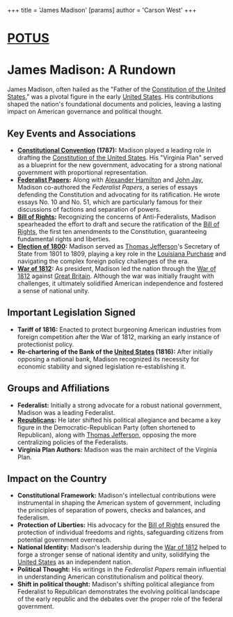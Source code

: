 +++
 title = 'James Madison'
[params]
	author = 'Carson West'
+++
# [POTUS](./../potus/)
# James Madison: A Rundown

James Madison, often hailed as the "Father of the [Constitution of the United States](./../constitution-of-the-united-states/)," was a pivotal figure in the early [United States](./../united-states/). His contributions shaped the nation's foundational documents and policies, leaving a lasting impact on American governance and political thought.

## Key Events and Associations

*   **[Constitutional Convention](./../constitutional-convention/) (1787):** Madison played a leading role in drafting the [Constitution of the United States](./../constitution-of-the-united-states/). His "Virginia Plan" served as a blueprint for the new government, advocating for a strong national government with proportional representation.
*   **[Federalist Papers](./../federalist-papers/):** Along with [Alexander Hamilton](./../alexander-hamilton/) and [John Jay](./../john-jay/), Madison co-authored the *Federalist Papers*, a series of essays defending the Constitution and advocating for its ratification. He wrote essays No. 10 and No. 51, which are particularly famous for their discussions of factions and separation of powers.
*   **[Bill of Rights](./../bill-of-rights/):** Recognizing the concerns of Anti-Federalists, Madison spearheaded the effort to draft and secure the ratification of the [Bill of Rights](./../bill-of-rights/), the first ten amendments to the Constitution, guaranteeing fundamental rights and liberties.
*   **[Election of 1800](./../election-of-1800/):** Madison served as [Thomas Jefferson](./../thomas-jefferson/)'s Secretary of State from 1801 to 1809, playing a key role in the [Louisiana Purchase](./../louisiana-purchase/) and navigating the complex foreign policy challenges of the era.
*   **[War of 1812](./../war-of-1812/):** As president, Madison led the nation through the [War of 1812](./../war-of-1812/) against [Great Britain](./../great-britain/). Although the war was initially fraught with challenges, it ultimately solidified American independence and fostered a sense of national unity.

## Important Legislation Signed

*   **Tariff of 1816:** Enacted to protect burgeoning American industries from foreign competition after the War of 1812, marking an early instance of protectionist policy.
*   **Re-chartering of the Bank of the [United States](./../united-states/) (1816):** After initially opposing a national bank, Madison recognized its necessity for economic stability and signed legislation re-establishing it.

## Groups and Affiliations

*   **Federalist:** Initially a strong advocate for a robust national government, Madison was a leading Federalist.
*   **[Republicans](./../republicans/):** He later shifted his political allegiance and became a key figure in the Democratic-Republican Party (often shortened to Republican), along with [Thomas Jefferson](./../thomas-jefferson/), opposing the more centralizing policies of the Federalists.
*   **Virginia Plan Authors:** Madison was the main architect of the Virginia Plan.

## Impact on the Country

*   **Constitutional Framework:** Madison's intellectual contributions were instrumental in shaping the American system of government, including the principles of separation of powers, checks and balances, and federalism.
*   **Protection of Liberties:** His advocacy for the [Bill of Rights](./../bill-of-rights/) ensured the protection of individual freedoms and rights, safeguarding citizens from potential government overreach.
*   **National Identity:** Madison's leadership during the [War of 1812](./../war-of-1812/) helped to forge a stronger sense of national identity and unity, solidifying the [United States](./../united-states/) as an independent nation.
*   **Political Thought:** His writings in the *Federalist Papers* remain influential in understanding American constitutionalism and political theory.
*   **Shift in political thought:** Madison's shifting political allegiance from Federalist to Republican demonstrates the evolving political landscape of the early republic and the debates over the proper role of the federal government.
